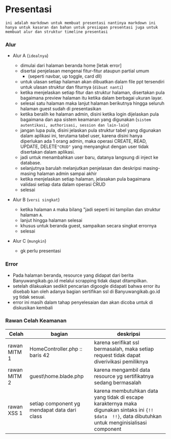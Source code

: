 #  Presentasi 
`ini adalah markdown untuk membuat presentasi nantinya
markdown ini hanya untuk kasaran dan bahan untuk presiapan presentasi
juga untuk membuat alur dan struktur timeline presentasi`

### Alur
+ Alur A (`idealnya`)
	+ dimulai dari halaman beranda home [letak error]
	+ disertai penjelasan mengenai fitur-fitur ataupun partial umum 
		+ (seperti navbar, up toggle, card dll)
	+ untuk ulasan setiap halaman akan dibuatkan dalam file ppt tersendiri untuk ulasan struktur dan fiturnya (`dibuat nanti`)
	+   ketika menjelaskan setiap fitur dan struktur halaman, disertakan pula bagaimana preview halaman itu ketika dalam berbagai ukuran layar.
	+ selesai satu halaman maka lanjut halaman berikutnya hingga seluruh halaman guest sudah di presentasikan
	+ ketika beralih ke halaman admin, disini ketika login dijelaskan pula bagaimana dan apa sistem keamanan yang digunakan (`sistem autentikasi, authorisasi, session dan lain-lain`)
	+ jangan lupa pula, disini jelaskan pula struktur tabel yang digunakan dalam aplikasi ini, terutama tabel user, karena disini hanya diperlukan ada 1 orang admin, maka operasi CREATE, READ, UPDATE, DELETE`"CRUD"` yang menyangkut dengan user tidak disertakan dalam aplikasi.
	+ jadi untuk menambahkan user baru, datanya langsung di inject ke database.
	+ selanjutnya barulah melanjutkan penjelasan dan deskripsi masing-masing halaman admin sampai akhir
	+ ketika menjelaskan setiap halaman, jelasakan pula bagaimana validasi setiap data dalam operasi CRUD
	+ selesai

+ Alur B (`versi singkat`)
	+ ketika halaman `A` maka bilang "jadi seperti ini tampilan dan struktur halaman `A`.
	+ lanjut hingga halaman selesai
	+ khusus untuk beranda guest, sampaikan secara singkat errornya
	+ selesai
+ Alur C (` mungkin `)
	+ gk perlu presentasi


### Error
+ Pada halaman beranda, resource yang didapat dari berita Banyuwangikab.go.id melalui scrapping tidak dapat ditampilkan.
+ setelah dilakuakan sedikit pencarian digoogle didapati bahwa error itu disebab kan oleh adanya bagian sertifikan ssl di Banyuwangikab.go.id yg tidak sesuai.
+ error ini masih dalam tahap penyelesaian dan akan dicoba untuk di diskusikan kembali


### Rawan Celah Keamanan
|Celah| bagian  | deskripsi |
|--|--|--|
|rawan MITM 1 | HomeController.php ::  baris 42  | karena serifikat ssl bermasalah, maka setiap request tidak dapat diverivikasi pemiliknya
|rawan MITM 2| guest\home.blade.php | karena mengambil data resource yg sertifikatnya sedang bermasalah
|rawan XSS 1| setiap component yg mendapat data dari class| karena membutuhkan data yang tidak di escape karakternya maka digunakan sintaks ini `{!!  $data  !!}`, data dibutuhkan untuk menginisialisasi component


